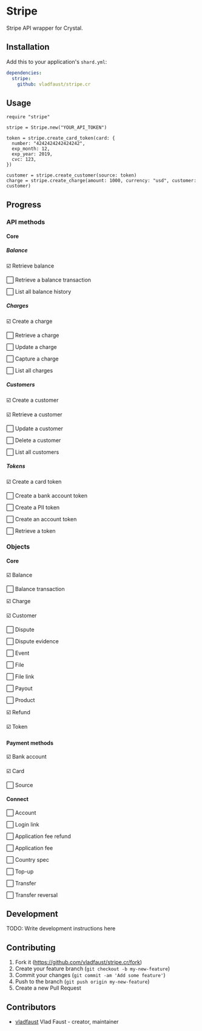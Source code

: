 # Stripe

Stripe API wrapper for Crystal.

## Installation

Add this to your application's `shard.yml`:

```yaml
dependencies:
  stripe:
    github: vladfaust/stripe.cr
```

## Usage

```crystal
require "stripe"

stripe = Stripe.new("YOUR_API_TOKEN")

token = stripe.create_card_token(card: {
  number: "4242424242424242",
  exp_month: 12,
  exp_year: 2019,
  cvc: 123,
})

customer = stripe.create_customer(source: token)
charge = stripe.create_charge(amount: 1000, currency: "usd", customer: customer)
```

## Progress

### API methods

#### Core

##### Balance

☑️ Retrieve balance

⬜️ Retrieve a balance transaction

⬜️ List all balance history

##### Charges

☑️ Create a charge

⬜️ Retrieve a charge

⬜️ Update a charge

⬜️ Capture a charge

⬜️ List all charges

##### Customers

☑️ Create a customer

☑️ Retrieve a customer

⬜️ Update a customer

⬜️ Delete a customer

⬜️ List all customers

##### Tokens

☑️ Create a card token

⬜️ Create a bank account token

⬜️ Create a PII token

⬜️ Create an account token

⬜️ Retrieve a token

### Objects

#### Core

☑️ Balance

⬜️ Balance transaction

☑️ Charge

☑️ Customer

⬜️ Dispute

⬜️ Dispute evidence

⬜️ Event

⬜️ File

⬜️ File link

⬜️ Payout

⬜️ Product

☑️ Refund

☑️ Token

#### Payment methods

☑️ Bank account

☑️ Card

⬜️ Source

#### Connect


⬜️ Account

⬜️ Login link

⬜️ Application fee refund

⬜️ Application fee

⬜️ Country spec

⬜️ Top-up

⬜️ Transfer

⬜️ Transfer reversal

## Development

TODO: Write development instructions here

## Contributing

1. Fork it (<https://github.com/vladfaust/stripe.cr/fork>)
2. Create your feature branch (`git checkout -b my-new-feature`)
3. Commit your changes (`git commit -am 'Add some feature'`)
4. Push to the branch (`git push origin my-new-feature`)
5. Create a new Pull Request

## Contributors

- [vladfaust](https://github.com/vladfaust) Vlad Faust - creator, maintainer
